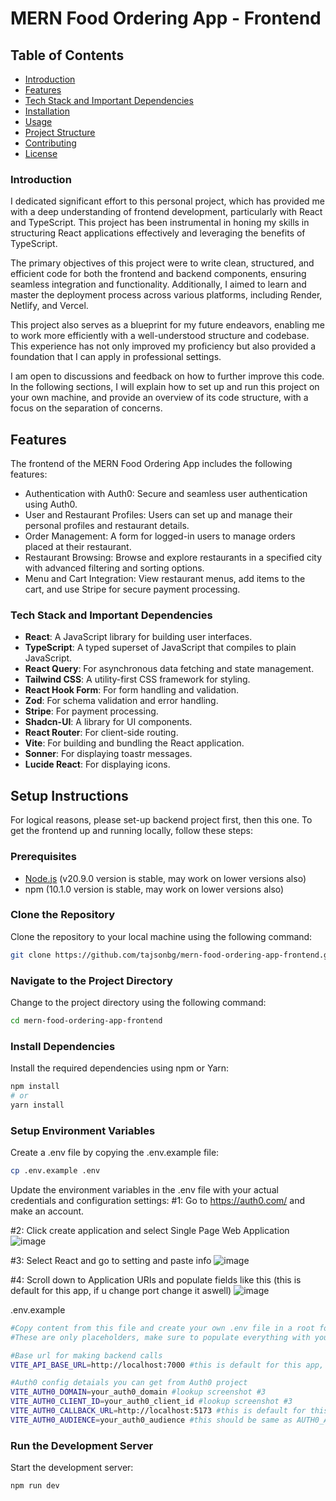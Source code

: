 # MERN Food Ordering App - Frontend

## Table of Contents
- [Introduction](#introduction)
- [Features](#features)
- [Tech Stack and Important Dependencies](#tech-stack-and-important-dependencies)
- [Installation](#installation)
- [Usage](#usage)
- [Project Structure](#project-structure)
- [Contributing](#contributing)
- [License](#license)

### Introduction

I dedicated significant effort to this personal project, which has provided me with a deep understanding of frontend development, particularly with React and TypeScript. This project has been instrumental in honing my skills in structuring React applications effectively and leveraging the benefits of TypeScript. 

The primary objectives of this project were to write clean, structured, and efficient code for both the frontend and backend components, ensuring seamless integration and functionality. Additionally, I aimed to learn and master the deployment process across various platforms, including Render, Netlify, and Vercel.

This project also serves as a blueprint for my future endeavors, enabling me to work more efficiently with a well-understood structure and codebase. This experience has not only improved my proficiency but also provided a foundation that I can apply in professional settings.

I am open to discussions and feedback on how to further improve this code. In the following sections, I will explain how to set up and run this project on your own machine, and provide an overview of its code structure, with a focus on the separation of concerns.

## Features
The frontend of the MERN Food Ordering App includes the following features:

- Authentication with Auth0: Secure and seamless user authentication using Auth0.
- User and Restaurant Profiles: Users can set up and manage their personal profiles and restaurant details.
- Order Management: A form for logged-in users to manage orders placed at their restaurant.
- Restaurant Browsing: Browse and explore restaurants in a specified city with advanced filtering and sorting options.
- Menu and Cart Integration: View restaurant menus, add items to the cart, and use Stripe for secure payment processing.

### Tech Stack and Important Dependencies
- **React**: A JavaScript library for building user interfaces.
- **TypeScript**: A typed superset of JavaScript that compiles to plain JavaScript.
- **React Query**: For asynchronous data fetching and state management.
- **Tailwind CSS**: A utility-first CSS framework for styling.
- **React Hook Form**: For form handling and validation.
- **Zod**: For schema validation and error handling.
- **Stripe**: For payment processing.
- **Shadcn-UI**: A library for UI components.
- **React Router**: For client-side routing.
- **Vite**: For building and bundling the React application.
- **Sonner**: For displaying toastr messages.
- **Lucide React**: For displaying icons.

## Setup Instructions

For logical reasons, please set-up backend project first, then this one.
To get the frontend up and running locally, follow these steps:


### Prerequisites
- [Node.js](https://nodejs.org/) (v20.9.0 version is stable, may work on lower versions also)
- npm (10.1.0 version is stable, may work on lower versions also)

### Clone the Repository
Clone the repository to your local machine using the following command:
```bash
git clone https://github.com/tajsonbg/mern-food-ordering-app-frontend.git
```

### Navigate to the Project Directory
Change to the project directory using the following command:
```bash
cd mern-food-ordering-app-frontend
```

### Install Dependencies
Install the required dependencies using npm or Yarn:
```bash
npm install
# or
yarn install
```

### Setup Environment Variables
Create a .env file by copying the .env.example file:
```bash
cp .env.example .env
```
Update the environment variables in the .env file with your actual credentials and configuration settings:
#1: Go to https://auth0.com/ and make an account.

#2: Click create application and select Single Page Web Application ![image](https://github.com/user-attachments/assets/0eca6c8e-a64f-4e8b-bc40-075a230e516d)

#3: Select React and go to setting and paste info ![image](https://github.com/user-attachments/assets/925a8736-bd58-4f01-90a5-6ae5b914a745)

#4: Scroll down to Application URIs and populate fields like this (this is default for this app, if u change port change it aswell) ![image](https://github.com/user-attachments/assets/7280d764-2adf-4339-b614-4191f240e26b)


.env.example
```bash
#Copy content from this file and create your own .env file in a root folder then paste it and follow the next step
#These are only placeholders, make sure to populate everything with your own data so every feature can work.

#Base url for making backend calls
VITE_API_BASE_URL=http://localhost:7000 #this is default for this app, if u change localhost port, change it here also

#Auth0 config detaials you can get from Auth0 project
VITE_AUTH0_DOMAIN=your_auth0_domain #lookup screenshot #3
VITE_AUTH0_CLIENT_ID=your_auth0_client_id #lookup screenshot #3
VITE_AUTH0_CALLBACK_URL=http://localhost:5173 #this is default for this app, if u change localhost port, change it here also
VITE_AUTH0_AUDIENCE=your_auth0_audience #this should be same as AUTH0_AUDIENCE in backend project
```

### Run the Development Server
Start the development server:
```bash
npm run dev
```










